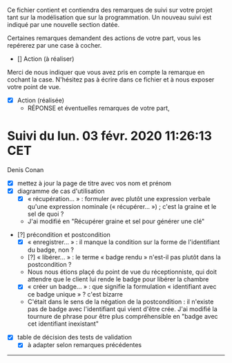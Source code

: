Ce fichier contient et contiendra des remarques de suivi sur votre
projet tant sur la modélisation que sur la programmation. Un nouveau
suivi est indiqué par une nouvelle section datée.

Certaines remarques demandent des actions de votre part, vous les
repérerez par une case à cocher.

- []  Action (à réaliser) 

Merci de nous indiquer que vous avez pris en compte la remarque en
cochant la case. N'hésitez pas à écrire dans ce fichier et à nous
exposer votre point de vue.

- [x] Action (réalisée)
    - RÉPONSE et éventuelles remarques de votre part, 


# Suivi du lun. 03 févr. 2020 11:26:13 CET
Denis Conan
- [x] mettez à jour la page de titre avec vos nom et prénom
- [x] diagramme de cas d'utilisation
    - [x] « récupération... » : formuler avec plutôt une expression verbale
         qu'une expression nominale (« récupérer... ») ; c'est la graine et le
         sel de quoi ?
	- J'ai modifié en "Récupérer graine et sel pour générer une clé"
- [?] précondition et postcondition
    - [x] « enregistrer... » : il manque la condition sur la forme de
         l'identifiant du badge, non ?
    - [?] « libérer... » : le terme « badge rendu » n'est-il pas plutôt dans la
         postcondition ?
	- Nous nous étions plaçé du point de vue du réceptionniste, qui doit attendre que le client lui rende le badge pour libérer la chambre
    - [x] « créer un badge... » : que signifie la formulation « identifiant
         avec ce badge unique » ? c'est bizarre
	- C'était dans le sens de la négation de la postcondition : il n'existe pas de badge avec l'identifiant qui vient d'être crée. J'ai modifié la tournure de phrase pour être plus compréhensible en "badge avec cet identifiant inexistant"
- [x] table de décision des tests de validation
    - [x] à adapter selon remarques précédentes

---
